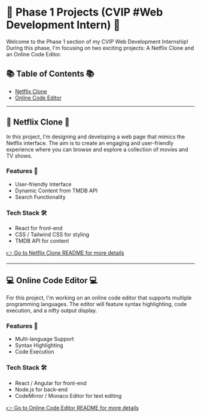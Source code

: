 # 🌟 Phase 1 Projects (CVIP #Web Development Intern) 🌟

Welcome to the Phase 1 section of my CVIP Web Development Internship! During this phase, I'm focusing on two exciting projects: A Netflix Clone and an Online Code Editor.

## 📚 Table of Contents 📚
- [Netflix Clone](#netflix-clone)
- [Online Code Editor](#online-code-editor)

---

## 🍿 Netflix Clone 🍿

In this project, I'm designing and developing a web page that mimics the Netflix interface. The aim is to create an engaging and user-friendly experience where you can browse and explore a collection of movies and TV shows.

### Features 🌟
- User-friendly Interface
- Dynamic Content from TMDB API
- Search Functionality

### Tech Stack 🛠
- React for front-end
- CSS / Tailwind CSS for styling
- TMDB API for content

[👉 Go to Netflix Clone README for more details](./Netflix-Clone/README.md)

---

## 💻 Online Code Editor 💻

For this project, I'm working on an online code editor that supports multiple programming languages. The editor will feature syntax highlighting, code execution, and a nifty output display.

### Features 🌟
- Multi-language Support
- Syntax Highlighting
- Code Execution

### Tech Stack 🛠
- React / Angular for front-end
- Node.js for back-end
- CodeMirror / Monaco Editor for text editing

[👉 Go to Online Code Editor README for more details](./Online-Code-Editor/README.md)